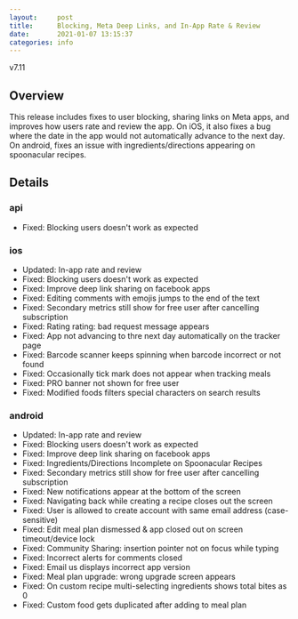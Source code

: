 ```yaml
---
layout:     post
title:      Blocking, Meta Deep Links, and In-App Rate & Review
date:       2021-01-07 13:15:37
categories: info
---
```


v7.11

## Overview
This release includes fixes to user blocking, sharing links on Meta apps, and improves how users rate and review the app. On iOS, it also fixes a bug where the date in the app would not automatically advance to the next day. On android, fixes an issue with ingredients/directions appearing on spoonacular recipes. 

## Details
### api
* Fixed: Blocking users doesn't work as expected

### ios
* Updated: In-app rate and review
* Fixed: Blocking users doesn't work as expected
* Fixed: Improve deep link sharing on facebook apps
* Fixed: Editing comments with emojis jumps to the end of the text
* Fixed: Secondary metrics still show for free user after cancelling subscription
* Fixed: Rating rating: bad request message appears
* Fixed: App not advancing to thre next day automatically on the tracker page	
* Fixed: Barcode scanner keeps spinning when barcode incorrect or not found
* Fixed: Occasionally tick mark does not appear when tracking meals
* Fixed: PRO banner not shown for free user
* Fixed: Modified foods filters special characters on search results


### android
* Updated: In-app rate and review
* Fixed: Blocking users doesn't work as expected
* Fixed: Improve deep link sharing on facebook apps
* Fixed: Ingredients/Directions Incomplete on Spoonacular Recipes
* Fixed: Secondary metrics still show for free user after cancelling subscription
* Fixed: New notifications appear at the bottom of the screen
* Fixed: Navigating back while creating a recipe closes out the screen
* Fixed: User is allowed to create account with same email address (case-sensitive)
* Fixed: Edit meal plan dismessed & app closed out on screen timeout/device lock
* Fixed: Community Sharing: insertion pointer not on focus while typing	
* Fixed: Incorrect alerts for comments closed	
* Fixed: Email us displays incorrect app version
* Fixed: Meal plan upgrade: wrong upgrade screen appears
* Fixed: On custom recipe multi-selecting ingredients shows total bites as 0	
* Fixed: Custom food gets duplicated after adding to meal plan	

